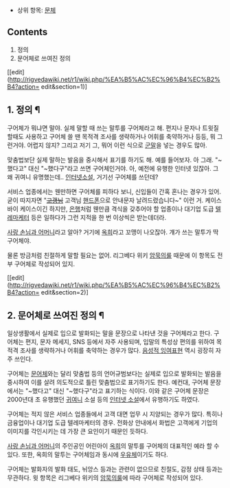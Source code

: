   * 상위 항목: [문체](%EB%AC%B8%EC%B2%B4.md)  

## Contents

    

1. 정의 
2. 문어체로 쓰여진 정의 

[[edit](http://rigvedawiki.net/r1/wiki.php/%EA%B5%AC%EC%96%B4%EC%B2%B4?action=
edit&section=1)]

## 1. 정의 ¶

구어체가 뭐냐면 말야. 실제 말할 때 쓰는 말투를 구어체라고 해. 편지나 문자나 트윗질 할때도 사용하고 구어체 쓸 땐 목적격 조사를
생략하거나 어휘를 축약하거나 등등, 뭐 그런거야. 어렵지 않지? 그리고 저기 그, 뭐어 이런 식으로
[군말](%EA%B5%B0%EB%A7%90.md)을 넣는 경우도 많아.

  

맞춤법보단 실제 말하는 발음을 중시해서 표기를 하기도 해. 예를 들어보자. 아 그래. "~했다고" 대신 "~했다구"라고 쓰면 구어체인거야.
아, 예전에 유행한 인터넷 있잖아. 그 왜 귀여니 유명했는데.. [인터넷소설](%EC%9D%B8%ED%84%B0%EB%84%B7%20%EC%86%8C%EC%84%A4.md), 거기선 구어체를 쓰던데?

  

서비스 업종에서는 웬만하면 구어체를 피하다 보니, 신입들이 간혹 혼나는 경우가 있어. 굳이 따지자면
"<del>[고갱님](%EA%B3%A0%EA%B0%B1%EB%8B%98.md)</del> 고객님
[핸드폰](%ED%9C%B4%EB%8C%80%20%EC%A0%84%ED%99%94.md)으로 안내문자 날려드렸습니다~" 이런 거.
케이스 바이 케이스이긴 하지만, [은행](%EC%9D%80%ED%96%89.md)처럼 웬만큼 격식을 갖추어야 할 업종이나 대기업 도급
[텔레마케터](%ED%85%94%EB%A0%88%EB%A7%88%EC%BC%80%ED%84%B0.md) 등은 일하다가 그런 지적을 한
번 이상씩은 받는데더라.

  

[사랑 손님과 어머니](%EC%82%AC%EB%9E%91%20%EC%86%90%EB%8B%98%EA%B3%BC%20%EC%96%B4%EB%A8%B8%EB%8B%88.md)라고 알아? 거기에 [옥희](%EC%98%A5%ED%9D%AC.md)라고 꼬맹이 나오잖아. 걔가
쓰는 말투가 딱 구어체야.

  

물론 방금처럼 친절하게 말할 필요는 없어. 리그베다 위키 [암묵의룰](%EC%95%94%EB%AC%B5%EC%9D%98%20%EB%A3%B0.md) 때문에 이 항목도 전부 구어체로 작성되어 있지.

  

[[edit](http://rigvedawiki.net/r1/wiki.php/%EA%B5%AC%EC%96%B4%EC%B2%B4?action=
edit&section=2)]

## 2. 문어체로 쓰여진 정의 ¶

일상생활에서 실제로 입으로 발화되는 말을 문장으로 나타낸 것을 구어체라고 한다. 구어체는 편지, 문자 메세지, SNS 등에서 자주 사용되며,
입말의 특성상 편의를 위하여 목적격 조사를 생략하거나 어휘를 축약하는 경우가 많다. [음성적 잉여표현](%EC%9D%8C%EC%84%B1%EC%A0%81%20%EC%9E%89%EC%97%AC%ED%91%9C%ED%98%84.md) 역시 굉장히 자주 쓰인다.

  

구어체는 [문어체](%EB%AC%B8%EC%96%B4%EC%B2%B4.md)와는 달리 맞춤법 등의 언어규범보다는 실제로 입으로 발화되는
발음을 중시하여 이를 살려 의도적으로 틀린 맞춤법으로 표기하기도 한다. 예컨대, 구어체 문장에서는 "~했다고" 대신 "~했다구"라고 표기하는
식이다. 이와 같은 구어체 문장은 2000년대 초 유행했던 [귀여니](%EA%B7%80%EC%97%AC%EB%8B%88.md) 소설
등의 [인터넷 소설](%EC%9D%B8%ED%84%B0%EB%84%B7%20%EC%86%8C%EC%84%A4.md)에서 유행하기도
하였다.

  

구어체는 적지 않은 서비스 업종들에서 고객 대면 업무 시 지양되는 경우가 많다. 특히나 금융업이나 대기업 도급 텔레마케터의 경우. 전화상
안내에서 화법은 고객에게 기업의 이미지를 각인시키는 데 가장 큰 요인이기 때문인 듯하다.

  

[사랑 손님과 어머니](%EC%82%AC%EB%9E%91%20%EC%86%90%EB%8B%98%EA%B3%BC%20%EC%96%B4%EB%A8%B8%EB%8B%88.md)의 주인공인 어린아이 [옥희](%EC%98%A5%ED%9D%AC.md)의 말투를 구어체의 대표적인
예라 할 수 있다. 또한, 옥희의 말투는 구어체임과 동시에 [우유체](%EC%9A%B0%EC%9C%A0%EC%B2%B4.md)이기도
하다.

  

구어체는 발화자의 발화 태도, 뉘앙스 등과는 관련이 없으므로 친절도, 감정 상태 등과는 무관하다. 윗 항목은 리그베다 위키의 [암묵의룰](%EC%95%94%EB%AC%B5%EC%9D%98%20%EB%A3%B0.md)에 따라 구어체로 작성되어 있다.

